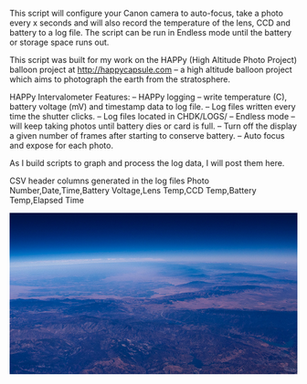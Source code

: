 This script will configure your Canon camera to auto-focus, take a photo every x seconds and will also record the temperature of the lens, CCD and battery to a log file.
The script can be run in Endless mode until the battery or storage space runs out.

This script was built for my work on the HAPPy (High Altitude Photo Project) balloon project at http://happycapsule.com – a high altitude balloon project which aims to photograph the earth from the stratosphere.

HAPPy Intervalometer Features:
– HAPPy logging – write temperature (C), battery voltage (mV) and timestamp data to log file.
– Log files written every time the shutter clicks.
– Log files located in CHDK/LOGS/
– Endless mode – will keep taking photos until battery dies or card is full.
– Turn off the display a given number of frames after starting to conserve battery.
– Auto focus and expose for each photo.

As I build scripts to graph and process the log data, I will post them here.

CSV header columns generated in the log files
Photo Number,Date,Time,Battery Voltage,Lens Temp,CCD Temp,Battery Temp,Elapsed Time


![alt text](https://github.com/zinkwazi/HAPPy-CHDK/blob/main/70k.jpg?raw=true)
